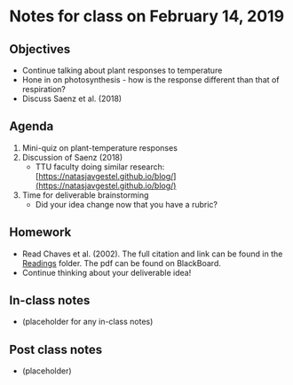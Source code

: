 # Notes for class on February 14, 2019

## Objectives
* Continue talking about plant responses to temperature
* Hone in on photosynthesis - how is the response different than that of respiration?
* Discuss Saenz et al. (2018)

## Agenda
1. Mini-quiz on plant-temperature responses
2. Discussion of Saenz (2018)
	- TTU faculty doing similar research: 
	[https://natasjavgestel.github.io/blog/](https://natasjavgestel.github.io/blog/)
3. Time for deliverable brainstorming
	- Did your idea change now that you have a rubric?

## Homework
* Read Chaves et al. (2002). The full citation and link can be found in the 
[Readings](../Readings) folder. The pdf can be found on BlackBoard.
* Continue thinking about your deliverable idea!

## In-class notes
* (placeholder for any in-class notes)

## Post class notes
* (placeholder)